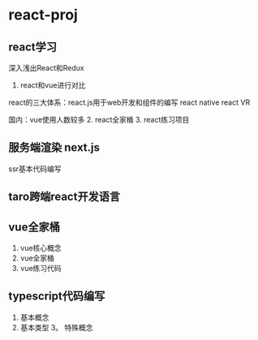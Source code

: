 # react-proj

## react学习
深入浅出React和Redux

1. react和vue进行对比

react的三大体系：react.js用于web开发和组件的编写
react native 
react VR

国内：vue使用人数较多
2. react全家桶
3. react练习项目

## 服务端渲染 next.js
ssr基本代码编写

## taro跨端react开发语言

## vue全家桶
1. vue核心概念
2. vue全家桶
3. vue练习代码

## typescript代码编写
1. 基本概念
2. 基本类型
3。 特殊概念